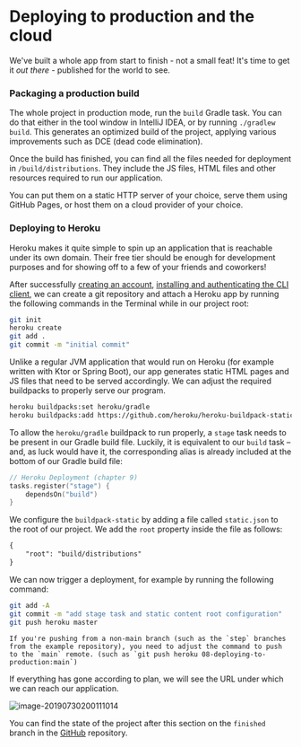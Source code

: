 # Deploying to production and the cloud

We've built a whole app from start to finish - not a small feat!
It's time to get it *out there* - published for the world to see.

### Packaging a production build

The whole project in production mode, run the `build` Gradle task.
You can do that either in the tool window in IntelliJ IDEA, or by running `./gradlew build`.
This generates an optimized build of the project, applying various improvements such as DCE (dead code elimination).

Once the build has finished, you can find all the files needed for deployment in `/build/distributions`. They include the JS files, HTML files and other resources required to run our application.

You can put them on a static HTTP server of your choice, serve them using GitHub Pages, or host them on a cloud provider of your choice.

### Deploying to Heroku

Heroku makes it quite simple to spin up an application that is reachable under its own domain. Their free tier should be enough for development purposes and for showing off to a few of your friends and coworkers!

After successfully [creating an account](https://signup.heroku.com/), [installing and authenticating the CLI client](https://devcenter.heroku.com/articles/heroku-cli), we can create a git repository and attach a Heroku app by running the following commands in the Terminal while in our project root:

```bash
git init
heroku create
git add .
git commit -m "initial commit"
```

Unlike a regular JVM application that would run on Heroku (for example written with Ktor or Spring Boot), our app generates static HTML pages and JS files that need to be served accordingly. We can adjust the required buildpacks to properly serve our program.

```bash
heroku buildpacks:set heroku/gradle
heroku buildpacks:add https://github.com/heroku/heroku-buildpack-static.git
```

To allow the `heroku/gradle` buildpack to run properly, a `stage` task needs to be present in our Gradle build file. Luckily, it is equivalent to our `build` task – and, as luck would have it, the corresponding alias is already included at the bottom of our Gradle build file:

```kotlin
// Heroku Deployment (chapter 9)
tasks.register("stage") {
    dependsOn("build")
}
```

We configure the `buildpack-static` by adding a file called `static.json` to the root of our project. We add the `root` property inside the file as follows:

```xml
{
    "root": "build/distributions"
}
```

We can now trigger a deployment, for example by running the following command:

```bash
git add -A
git commit -m "add stage task and static content root configuration"
git push heroku master
```

```note
If you're pushing from a non-main branch (such as the `step` branches from the example repository), you need to adjust the command to push to the `main` remote. (such as `git push heroku 08-deploying-to-production:main`)
```

If everything has gone according to plan, we will see the URL under which we can reach our application.

![image-20190730200111014](./assets/deployingToProduction.png)

You can find the state of the project after this section on the `finished` branch in the [GitHub](https://github.com/kotlin-hands-on/web-app-react-kotlin-js-gradle/tree/finished) repository.
